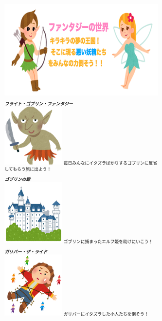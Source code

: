 <img src="fun.png" width="800" height="300"/>

***フライト・ゴブリン・ファンタジー***<br>
<img src="gob.png" width="190" height="190"/>
毎日みんなにイタズラばかりするゴブリンに反省してもらう旅に出よう！<br>

***ゴブリンの館***<br>
<img src="land.png" width="190" height="200"/>
ゴブリンに捕まったエルフ姫を助けにいこう！<br>

***ガリバー・ザ・ライド***<br>
<img src="ga.png" width="190" height="200"/>
ガリバーにイタズラした小人たちを倒そう！
